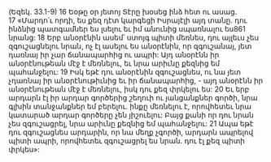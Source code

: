 (Եզեկ. 33.1-9)
16 Եօթը օր յետոյ Տէրը խօսեց ինձ հետ ու ասաց. 17 «Մարդո՛ւ որդի, ես քեզ դէտ կարգեցի Իսրայէլի այդ տանը. դու ինձնից պատգամներ ես լսելու եւ իմ անունից սպառնալու ես861 նրանց: 18 Երբ անօրէնին ասեմ՝ ստոյգ պիտի մեռնես, դու այլեւս չես զգուշացնելու նրան, ոչ էլ ասելու ես անօրէնին, որ զգուշանայ, յետ դառնայ իր չար ճանապարհից ու ապրի: Այդ անօրէնն իր անօրէնութեան մէջ է մեռնելու, եւ նրա արիւնը քեզնից եմ պահանջելու: 19 Իսկ եթէ դու անօրէնին զգուշացնես, ու նա յետ չդառնայ իր անօրէնութիւնից եւ իր ճանապարհից, - այդ անօրէնն իր անօրէնութեան մէջ է մեռնելու, իսկ դու քեզ փրկելու ես: 20 Եւ երբ արդարն էլ իր արդար գործերից շեղուի ու յանցանքներ գործի, նրա գլխին տանջանքներ եմ բերելու. ինքը մեռնելու է, որովհետեւ նրա կատարած արդար գործերը չեն յիշուելու: Բայց քանի որ դու նրան չես զգուշացրել, նրա արիւնը քեզնից եմ պահանջելու: 21 Ապա եթէ դու զգուշացնես արդարին, որ նա մեղք չգործի, արդարն ապրելով պիտի ապրի, որովհետեւ զգուշացրել ես նրան. դու էլ քեզ պիտի փրկես»:
